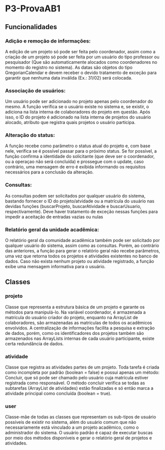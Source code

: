 # P3-ProvaAB1

## Funcionalidades

### Adição e remoção de informações:
   A edição de um projeto só pode ser feita pelo coordenador, assim como a criação de um projeto só pode ser feita por um usuário do tipo professor ou pesquisador (Que são automaticamente alocados como coordenadores no momento do registro no sistema). As datas são objetos do tipo GregorianCalendar e devem receber o devido tratamento de exceção para garantir que nenhuma data inválida (Ex.: 31/02) será colocada.
    
### Associação de usuários:
   Um usuário pode ser adicionado no projeto apenas pelo coordenador do mesmo. A função verifica se o usuário existe no sistema e, se existir, o adiciona na lista interna de colaboradores do projeto em questão. Após isso, o ID do projeto é adicionado na lista interna de projetos do usuário alocado, atributo que registra quais projetos o usuário participa.

### Alteração do status:
   A função recebe como parâmetro o status atual do projeto e, com base nele, verifica se é possível passar para o próximo status. Se for possível, a função confirma a identidade do solicitante (que deve ser o coordenador, ou a operaçao não será concluída) e prossegue com o update, caso contrário, uma mensagem de erro é exibida informando os requisitos necessários para a conclusão da alteração.

### Consultas:
   As consultas podem ser solicitados por qualquer usuário do sistema, bastando fornecer o ID do projeto/atvidade ou a matrícula do usuário nas devidas funções (buscarProjeto, buscarAtividade e buscarUsuario, respectivamente). Deve haver tratamento de exceção nessas funções para impedir a aceitação de entradas vazias ou nulas

### Relatório geral da unidade acadêmica:
   O relatório geral da comunidade acadêmica também pode ser solicitado por qualquer usuário do sistema, assim como as consultas. Porém, ao contrário das anteriores, a função para gerar o relatório geral não recebe parâmetros, uma vez que retorna todos os projetos e atividades existentes no banco de dados. Caso não exista nenhum projeto ou atividade registrado, a função exibe uma mensagem informativa para o usuário.

## Classes

### projeto
   Classe que representa a estrutura básica de um projeto e garante os métodos para manipulá-lo. Na variável coordenador, é armazenada a matrícula do usuário criador do projeto, enquanto na ArrayList de colaboradores, são armazenadas as matrículas de todos os acadêmicos envolvidos. A centralização de informações facilita a pesquisa e extração de dados, porém, como os identificadores dos projetos também são armazenados nas ArrayLists internas de cada usuário participante, existe certa redundância de dados.

### atividade
   Classe que registra as atividades partes de um projeto. Toda tarefa é criada como incompleta por padrão (boolean = false) e possui apenas um método: Concluir, que só pode ser chamado pelo usuário cuja matrícula estiver registrada como responsável. O método concluir verifica se todas as subtarefas (ArrayList de atividades) estão finalizadas  e só então marca a atividade principal como concluída (boolean = true).

### user
   Classe-mãe de todas as classes que representam os sub-tipos de usuário possíveis de existir no sistema, além do usuário comum que não necessariamente está vinculado a um projeto acadêmico, como o administrador do sistema. O usuário padrão é capaz de executar buscas por meio dos métodos disponíveis e gerar o relatório geral de projetos e atividades.
